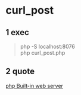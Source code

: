 # curl_post

## 1 exec
> php -S localhost:8076  
> php curl_post.php


## 2 quote
[php Built-in web server](http://php.net/manual/zh/features.commandline.webserver.php)
